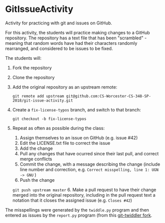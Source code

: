 # GitIssueActivity
Activity for practicing with git and issues on GitHub.

For this activity, the students will practice making changes to a GitHub repository. 
The repository has a text file that has been "scrambled" - meaning that random words
have had their characters randomly rearranged, and considered to be issues to be fixed.

The students will:

1. Fork the repository
2. Clone the repository
3. Add the original repository as an upstream remote:
	
	`git remote add upstream git@github.com:CS-Worcester-CS-348-SP-2018/git-issue-activity.git`
4. Create a `fix-license-typos` branch, and switch to that branch:

	`git checkout -b fix-license-typos` 
5. Repeat as often as possible during the class:
	1. Assign themselves to an issue on GitHub (e.g. issue #42)
	2. Edit the LICENSE.txt file to correct the issue
	3. Add the change
	4. Pull any changes that have ocurred since their last pull, and correct merge conflicts
	4. Commit the change, with a message describing the change (include line number and correction, e.g. `Correct misspelling, line 1: UGN -> GNU` )
	5. Push the change

	`git push upstream master`
	6. Make a pull request to have their change merged into the original repository, including in the pull request text a notation that it closes the assigned issue (e.g. `Closes #42`)

The misspellings were generated by the `twiddle.py` program and then entered as issues by the `report.py` program (from this [git-twiddler fork](https://github.com/kwurst/git-twiddler).